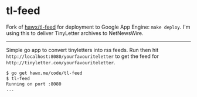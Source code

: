 # tl-feed

Fork of [hawx/tl-feed](https://github.com/hawx/tl-feed) for deployment to Google App Engine: `make deploy`. I'm using this to deliver TinyLetter archives to NetNewsWire.

***

Simple go app to convert tinyletters into rss feeds. Run then hit
`http://localhost:8080/yourfavouriteletter` to get the feed for
`http://tinyletter.com/yourfavouriteletter`.

``` bash
$ go get hawx.me/code/tl-feed
$ tl-feed
Running on port :8080
...
```
